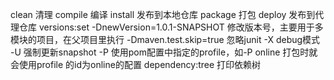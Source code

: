 clean 清理
compile 编译
install 发布到本地仓库
package 打包
deploy 发布到代理仓库
versions:set -DnewVersion=1.0.1-SNAPSHOT 修改版本号，主要用于多模块的项目，在父项目里执行
-Dmaven.test.skip=true 忽略junit
-X debug模式
-U 强制更新snapshot
-P 使用pom配置中指定的profile，如-P online 打包时就会使用profile 的id为online的配置
dependency:tree 打印依赖树